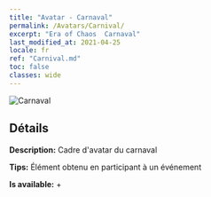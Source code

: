 ```yaml
---
title: "Avatar - Carnaval"
permalink: /Avatars/Carnival/
excerpt: "Era of Chaos  Carnaval"
last_modified_at: 2021-04-25
locale: fr
ref: "Carnival.md"
toc: false
classes: wide
---
```

 ![Carnaval](/images/a/avatarFrame_95.png)

## Détails

 **Description:** Cadre d'avatar du carnaval 

 **Tips:** Élément obtenu en participant à un événement 

 **Is available:**  + 

